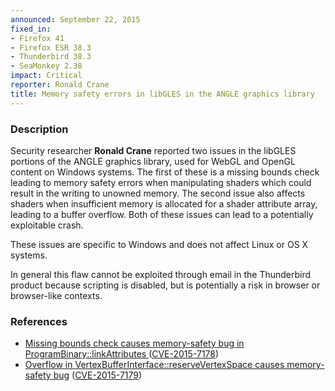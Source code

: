 ```yaml
---
announced: September 22, 2015
fixed_in:
- Firefox 41
- Firefox ESR 38.3
- Thunderbird 38.3
- SeaMonkey 2.38
impact: Critical
reporter: Ronald Crane
title: Memory safety errors in libGLES in the ANGLE graphics library
---
```


<h3>Description</h3>

<p>Security researcher <strong>Ronald Crane</strong> reported two issues in the libGLES
portions of the ANGLE graphics library, used for WebGL and OpenGL content on Windows
systems. The first of these is a missing bounds check leading to memory safety errors when
manipulating shaders which could result in the writing to unowned memory. The second issue
also affects shaders when insufficient memory is allocated for a shader attribute array,
leading to a buffer overflow. Both of these issues can lead to a potentially exploitable
crash.
</p>

<p class="note">These issues are specific to Windows and does not affect Linux or OS X
systems.
</p>

<p class="note">In general this flaw cannot be exploited through email in the
Thunderbird product because scripting is disabled, but is potentially a risk in
browser or browser-like contexts.</p>

<h3>References</h3>

<ul>
  <li><a href="https://bugzilla.mozilla.org/show_bug.cgi?id=1189860">
       Missing bounds check causes memory-safety bug in ProgramBinary::linkAttributes </a>
(<a href="http://cve.mitre.org/cgi-bin/cvename.cgi?name=CVE-2015-7178"
class="ex-ref">CVE-2015-7178</a>)</li>
  <li><a href="https://bugzilla.mozilla.org/show_bug.cgi?id=1190526">
       Overflow in VertexBufferInterface::reserveVertexSpace causes memory-safety bug</a>
(<a href="http://cve.mitre.org/cgi-bin/cvename.cgi?name=CVE-2015-7179"
class="ex-ref">CVE-2015-7179</a>)</li>
</ul>

